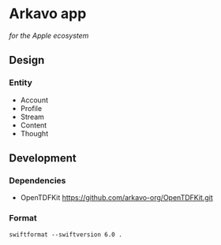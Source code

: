 # Arkavo app
_for the Apple ecosystem_

## Design

### Entity

- Account
- Profile
- Stream
- Content
- Thought

## Development

### Dependencies 

- OpenTDFKit https://github.com/arkavo-org/OpenTDFKit.git

### Format

```shell
swiftformat --swiftversion 6.0 .
```
